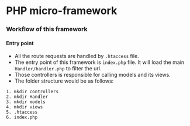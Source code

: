 # PHP micro-framework

### Workflow of this framework

#### Entry point

- All the route requests are handled by ```.htaccess``` file.
- The entry point of this framework is ```index.php``` file. It will load the main ```Handler/handler.php``` to filter the url.
- Those controllers is responsible for calling models and its views.
- The folder structure would be as follows:

```
1. mkdir controllers
2. mkdir Handler
3. mkdir models
4. mkdir views
5. .htaccess
6. index.php
```

